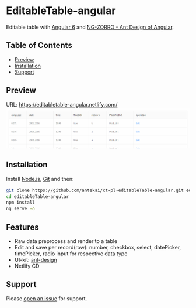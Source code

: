 # EditableTable-angular

Editable table with [Angular 6](https://angular.io/) and [NG-ZORRO - Ant Design of Angular](https://ng.ant.design/docs/introduce/en).

## Table of Contents

- [Preview](#preview)
- [Installation](#installation)
- [Support](#support)

## Preview

URL: https://editabletable-angular.netlify.com/
![](preview-editable-table-antd.gif)

## Installation

Install [Node.js](https://nodejs.org/en/), [Git](https://git-scm.com/) and then:

```sh
git clone https://github.com/antekai/ct-pl-editableTable-angular.git editableTable-angular
cd editableTable-angular
npm install
ng serve -o
```

## Features

- Raw data preprocess and render to a table
- Edit and save per record(row): number, checkbox, select, datePicker, timePicker, radio input for respective data type
- UI-kit: [ant-design](https://ant.design/)
- Netlify CD

## Support

Please [open an issue](https://github.com/antekai/ct-pl-editableTable-react/issues/new) for support.
